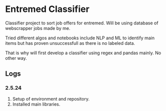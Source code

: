 # Entremed Classifier

Classifier project to sort job offers for entremed. Will be using database of
webscrapper jobs made by me.

Tried different algos and notebooks include NLP and ML to identify main
items but has proven unsuccessfull as there is no labeled data.

That is why will first develop a classifier using regex and pandas mainly.
No other way.

## Logs

### 2.5.24

1. Setup of environment and repository.
2. Installed main libraries.
